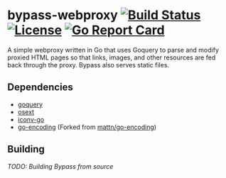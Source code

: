 # bypass-webproxy [![Build Status](https://travis-ci.org/pietroglyph/bypass-webproxy.svg?branch=master)](https://travis-ci.org/pietroglyph/bypass-webproxy) [![License](https://img.shields.io/badge/license-MPL--2.0-orange.svg)](https://github.com/pietroglyph/bypass-webproxy/blob/master/LICENSE) [![Go Report Card](https://goreportcard.com/badge/github.com/pietroglyph/bypass-webproxy)](https://goreportcard.com/report/github.com/pietroglyph/bypass-webproxy)

A simple webproxy written in Go that uses Goquery to parse and modify proxied HTML pages so that links, images, and other resources are fed back through the proxy. Bypass also serves static files.

## Dependencies

+ [goquery](https://github.com/PuerkitoBio/goquery)
+ [osext](https://github.com/kardianos/osext)
+ [iconv-go](https://github.com/djimenez/iconv-go)
+ [go-encoding](https://github.com/pietroglyph/go-encoding) (Forked from [mattn/go-encoding](https://github.com/mattn/go-encoding))

## Building

_TODO: Building Bypass from source_
